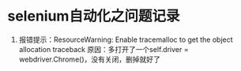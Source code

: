 # selenium自动化之问题记录

1. 报错提示：ResourceWarning: Enable tracemalloc to get the object allocation traceback
  原因：多打开了一个self.driver = webdriver.Chrome()，没有关闭，删掉就好了